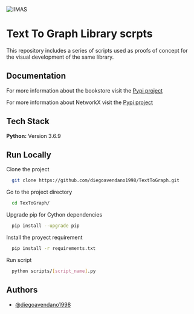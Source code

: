 
![IIMAS](https://www.iimas.unam.mx/wp-content/uploads/2023/11/Logo-pagina-ok.png)

#
#
# Text To Graph Library scrpts

This repository includes a series of scripts used as proofs of concept for the visual development of the same library.



## Documentation

For more information about the bookstore visit the [Pypi project](https://pypi.org/project/text2graphapi/)

For more information about NetworkX visit the [Pypi project](https://networkx.org/)





## Tech Stack

**Python:** Version 3.6.9



## Run Locally

Clone the project

```bash
  git clone https://github.com/diegoavendano1998/TextToGraph.git
```

Go to the project directory

```bash
  cd TexToGraph/
```

Upgrade pip for Cython dependencies

```bash
  pip install --upgrade pip
```

Install the proyect requirement

```bash
  pip install -r requirements.txt
```

Run script

```bash
  python scripts/[script_name].py
```


## Authors

- [@diegoavendano1998](https://github.com/diegoavendano1998)

